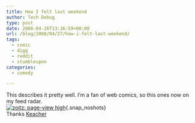 ```yaml
---
title: How I felt last weekend
author: Tech Debug
type: post
date: 2008-04-26T13:36:59+00:00
url: /blog/2008/04/27/how-i-felt-last-weekend/
tags:
  - comic
  - digg
  - reddit
  - stumbleupon
categories:
  - comedy

---
```

This describes it pretty well. I&#8217;m a fan of web comics, so this ones now on my feed radar.  
[![zoitz: page-view high][1]][2]{.snap_noshots}  
Thanks [Keacher][3]

 [1]: https://techdebug.com/wp-content/uploads/2008/04/pageviewhigh_zoitz.png
 [2]: http://www.zoitz.com/archives/33 "zoitz: page-view high"
 [3]: http://www.keacher.com/